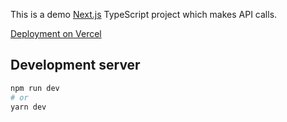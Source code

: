 This is a demo [Next.js](https://nextjs.org/) TypeScript project which makes API calls.

[Deployment on Vercel](https://fruitful.vercel.app/)

## Development server

```bash
npm run dev
# or
yarn dev
```
